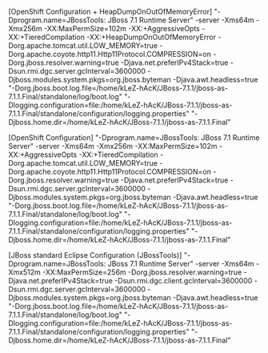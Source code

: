 [OpenShift Configuration + HeapDumpOnOutOfMemoryError]
"-Dprogram.name=JBossTools: JBoss 7.1 Runtime Server" -server -Xms64m -Xmx256m -XX:MaxPermSize=102m -XX:+AggressiveOpts -XX:+TieredCompilation -XX:+HeapDumpOnOutOfMemoryError -Dorg.apache.tomcat.util.LOW_MEMORY=true -Dorg.apache.coyote.http11.Http11Protocol.COMPRESSION=on -Dorg.jboss.resolver.warning=true -Djava.net.preferIPv4Stack=true -Dsun.rmi.dgc.server.gcInterval=3600000 -Djboss.modules.system.pkgs=org.jboss.byteman -Djava.awt.headless=true "-Dorg.jboss.boot.log.file=/home/kLeZ-hAcK/JBoss-7.1.1/jboss-as-7.1.1.Final/standalone/log/boot.log" "-Dlogging.configuration=file:/home/kLeZ-hAcK/JBoss-7.1.1/jboss-as-7.1.1.Final/standalone/configuration/logging.properties" "-Djboss.home.dir=/home/kLeZ-hAcK/JBoss-7.1.1/jboss-as-7.1.1.Final"

[OpenShift Configuration]
"-Dprogram.name=JBossTools: JBoss 7.1 Runtime Server" -server -Xms64m -Xmx256m -XX:MaxPermSize=102m -XX:+AggressiveOpts -XX:+TieredCompilation -Dorg.apache.tomcat.util.LOW_MEMORY=true -Dorg.apache.coyote.http11.Http11Protocol.COMPRESSION=on -Dorg.jboss.resolver.warning=true -Djava.net.preferIPv4Stack=true -Dsun.rmi.dgc.server.gcInterval=3600000 -Djboss.modules.system.pkgs=org.jboss.byteman -Djava.awt.headless=true "-Dorg.jboss.boot.log.file=/home/kLeZ-hAcK/JBoss-7.1.1/jboss-as-7.1.1.Final/standalone/log/boot.log" "-Dlogging.configuration=file:/home/kLeZ-hAcK/JBoss-7.1.1/jboss-as-7.1.1.Final/standalone/configuration/logging.properties" "-Djboss.home.dir=/home/kLeZ-hAcK/JBoss-7.1.1/jboss-as-7.1.1.Final"


[JBoss standard Eclipse Configuration (JBossTools)]
"-Dprogram.name=JBossTools: JBoss 7.1 Runtime Server" -server -Xms64m -Xmx512m -XX:MaxPermSize=256m -Dorg.jboss.resolver.warning=true -Djava.net.preferIPv4Stack=true -Dsun.rmi.dgc.client.gcInterval=3600000 -Dsun.rmi.dgc.server.gcInterval=3600000 -Djboss.modules.system.pkgs=org.jboss.byteman -Djava.awt.headless=true "-Dorg.jboss.boot.log.file=/home/kLeZ-hAcK/JBoss-7.1.1/jboss-as-7.1.1.Final/standalone/log/boot.log" "-Dlogging.configuration=file:/home/kLeZ-hAcK/JBoss-7.1.1/jboss-as-7.1.1.Final/standalone/configuration/logging.properties" "-Djboss.home.dir=/home/kLeZ-hAcK/JBoss-7.1.1/jboss-as-7.1.1.Final"
